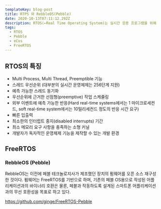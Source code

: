 ```yaml
---
templateKey: blog-post
title: RTPS 와 RebbleOS(Pebble)
date: 2020-10-13T07:11:12.292Z
description: RTOS(←Real Time Operating System)는 실시간 응용 프로그램을 위해 개발된 운영 체제이다. Pebble OS 는 RTOS 에 기반하여 개발되었다.
tags:
  - RTOS
  - Pebble
  - eCos
  - FreeRTOS
---
```


## RTOS의 특징

- Multi Process, Multi Thread, Preemptible 기능
- 스레드 우선순위 (대부분의 실시간 운영체제는 256단계 지원)
- 예측 가능한 스레드 동기화
- 우선순위에 근거한 선점형(preemptive) 작업 스케쥴링
- 외부 이벤트에 예측 가능한 반응(Hard real-time systems에서는 1 마이크로세컨드, soft real-time system에서는 10밀리세컨드 정도의 반응 시간 요구)
- 빠른 입출력
- 최소한의 인터럽트 중지(disabled interrupts) 기간
- 최소 메모리 요구 사항을 충족하는 소형 커널
- 개발자가 독자적인 운영체제 기능을 제작할 수 있는 개발 환경

## FreeRTOS

### RebbleOS (Pebble)

RebbleOS는 이전에 페블 테크놀로지사가 제조했던 장치의 펌웨어를 오픈 소스 재구성한 것이다. 펌웨어는 FreeRTOS를 기반으로 하며, 기존의 페블 OS용으로 작성된 어플리케이션과의 바이너리 호환은 물론, 페블과 작동하도록 설계된 스마트폰 어플리케이션과의 무선 호환성을 목표로 하고 있다.

https://github.com/ginge/FreeRTOS-Pebble

